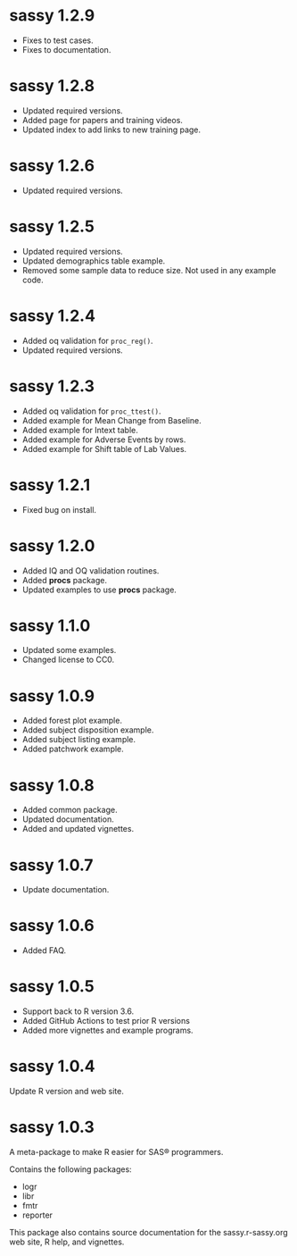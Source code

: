 # sassy 1.2.9

* Fixes to test cases.
* Fixes to documentation.

# sassy 1.2.8

* Updated required versions.
* Added page for papers and training videos.
* Updated index to add links to new training page.

# sassy 1.2.6

* Updated required versions.

# sassy 1.2.5

* Updated required versions.
* Updated demographics table example.
* Removed some sample data to reduce size.  Not used in any example code.

# sassy 1.2.4

* Added oq validation for `proc_reg()`.
* Updated required versions.


# sassy 1.2.3

* Added oq validation for `proc_ttest()`.
* Added example for Mean Change from Baseline.
* Added example for Intext table.
* Added example for Adverse Events by rows.
* Added example for Shift table of Lab Values. 

# sassy 1.2.1

* Fixed bug on install.

# sassy 1.2.0

* Added IQ and OQ validation routines.
* Added **procs** package.
* Updated examples to use **procs** package.

# sassy 1.1.0

* Updated some examples.
* Changed license to CC0.

# sassy 1.0.9

* Added forest plot example.
* Added subject disposition example.
* Added subject listing example.
* Added patchwork example.

# sassy 1.0.8

* Added common package.
* Updated documentation.
* Added and updated vignettes.

# sassy 1.0.7

* Update documentation.

# sassy 1.0.6

* Added FAQ.

# sassy 1.0.5

* Support back to R version 3.6.
* Added GitHub Actions to test prior R versions
* Added more vignettes and example programs.

# sassy 1.0.4

Update R version and web site.

# sassy 1.0.3

A meta-package to make R easier for SAS® programmers.  

Contains the following packages:

* logr
* libr
* fmtr
* reporter

This package also contains source documentation for the 
sassy.r-sassy.org web site, R help, and vignettes.
